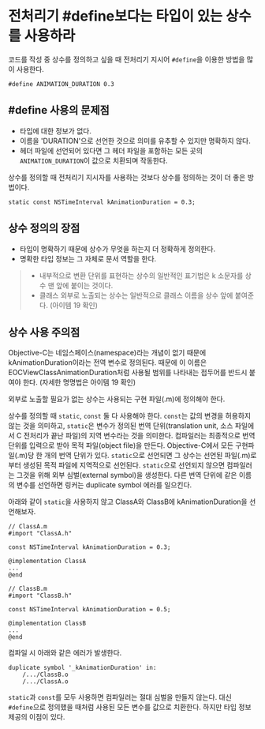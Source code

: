 


# 전처리기 #define보다는 타입이 있는 상수를 사용하라

코드를 작성 중 상수를 정의하고 싶을 때 전처리기 지시어 `#define`을 이용한 방법을 많이 사용한다.


```objc
#define ANIMATION_DURATION 0.3
```

## \#define 사용의 문제점

- 타입에 대한 정보가 없다.
- 이름을 'DURATION'으로 선언한 것으로 의미를 유추할 수 있지만 명확하지 않다.
- 헤더 파일에 선언되어 있다면 그 헤더 파일을 포함하는 모든 곳의 `ANIMATION_DURATION`이 값으로 치환되며 작동한다.

상수를 정의할 때 전처리기 지시자를 사용하는 것보다 상수를 정의하는 것이 더 좋은 방법이다.

```objc
static const NSTimeInterval kAnimationDuration = 0.3;
```

## 상수 정의의 장점

- 타입이 명확하기 때문에 상수가 무엇을 하는지 더 정확하게 정의한다.
- 명확한 타입 정보는 그 자체로 문서 역할을 한다.

> - 내부적으로 변환 단위를 표현하는 상수의 일반적인 표기법은 k 소문자를 상수 맨 앞에 붙이는 것이다.
> - 클래스 외부로 노출되는 상수는 일반적으로 클래스 이름을 상수 앞에 붙여준다. (아이템 19 확인)

## 상수 사용 주의점

Objective-C는 네임스페이스(namespace)라는 개념이 없기 때문에 kAnimationDuration이라는 전역 변수로 정의된다. 때문에 이 이름은 EOCViewClassAnimationDuration처럼 사용될 범위를 나타내는 접두어를 반드시 붙여야 한다. (자세한 명명법은 아이템 19 확인)

외부로 노출할 필요가 없는 상수는 사용되는 구현 파일(.m)에 정의해야 한다.

상수를 정의할 때 `static`, `const` 둘 다 사용해야 한다. `const`는 값의 변경을 허용하지 않는 것을 의미하고, `static`은 변수가 정의된 번역 단위(translation unit, 소스 파일에서 C 전처리가 끝난 파일)의 지역 변수라는 것을 의미한다.
컴파일러는 최종적으로 번역 단위를 입력으로 받아 목적 파일(object file)을 만든다. Objective-C에서 모든 구현파일(.m)당 한 개의 번역 단위가 있다. 
`static`으로 선언되면 그 상수는 선언된 파일(.m)로부터 생성된 목적 파일에 지역적으로 선언된다.
`static`으로 선언되지 않으면 컴파일러는 그것을 위해 외부 심벌(external symbol)을 생성한다.
다른 번역 단위에 같은 이름의 변수를 선언하면 링커는 duplicate symbol 에러를 일으킨다.

아래와 같이 `static`을 사용하지 않고 ClassA와 ClassB에 kAnimationDuration을 선언해보자.

```objc
// ClassA.m
#import "ClassA.h"

const NSTimeInterval kAnimationDuration = 0.3;

@implementation ClassA
...
@end

// ClassB.m
#import "ClassB.h"

const NSTimeInterval kAnimationDuration = 0.5;

@implementation ClassB
...
@end
```

컴파일 시 아래와 같은 에러가 발생한다.

```
duplicate symbol '_kAnimationDuration' in:
    /.../ClassB.o
    /.../ClassA.o
```

`static`과 `const`를 모두 사용하면 컴파일러는 절대 심벌을 만들지 않는다. 대신 `#define`으로 정의했을 때처럼 사용된 모든 변수를 값으로 치환한다. 하지만 타입 정보 제공의 이점이 있다.
